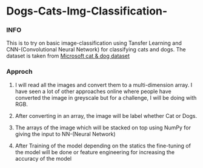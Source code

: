 # Dogs-Cats-Img-Classification-


### INFO

This is to try on basic image-classification using Tansfer Learning and CNN-(Convolutional Neural Network) for classifying cats and dogs. The dataset is taken from [Microsoft cat & dog dataset](https://www.microsoft.com/en-us/download/details.aspx?id=54765) 

### Approch

1. I will read all the images and convert them to a multi-dimension array. I have seen a lot of other approaches online where people have converted the image in greyscale but for a challenge, I will be doing with RGB. 

2. After converting in an array, the image will be label whether Cat or Dogs.

3. The arrays of the image which will be stacked on top using NumPy for giving the input to NN-(Neural Network)

4. After Training of the model depending on the statics the fine-tuning of the model will be done or feature engineering for increasing the accuracy of the model 
